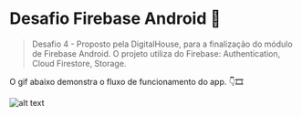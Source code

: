 # Desafio Firebase Android :iphone:
> Desafio 4 - Proposto pela DigitalHouse, para a finalização do módulo de Firebase Android. O projeto utiliza do Firebase: Authentication, Cloud Firestore, Storage.

O gif abaixo demonstra o fluxo de funcionamento do app. :point_down::film_strip:


![alt text](desafioGif.gif)
